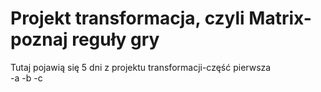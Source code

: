# Projekt transformacja, czyli Matrix-poznaj reguły gry

Tutaj pojawią się 5 dni z projektu transformacji-część pierwsza  
-a
-b
-c
